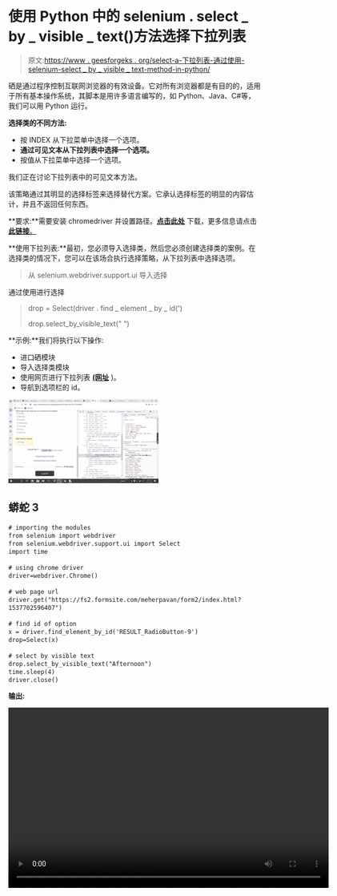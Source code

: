 # 使用 Python 中的 selenium . select _ by _ visible _ text()方法选择下拉列表

> 原文:[https://www . geesforgeks . org/select-a-下拉列表-通过使用-selenium-select _ by _ visible _ text-method-in-python/](https://www.geeksforgeeks.org/selecting-a-drop-down-list-by-using-the-selenium-select_by_visible_text-method-in-python/)

硒是通过程序控制互联网浏览器的有效设备。它对所有浏览器都是有目的的，适用于所有基本操作系统，其脚本是用许多语言编写的，如 Python、Java、C#等，我们可以用 Python 运行。

**选择类的不同方法:**

*   按 INDEX 从下拉菜单中选择一个选项。
*   **通过可见文本从下拉列表中选择一个选项。**
*   按值从下拉菜单中选择一个选项。

我们正在讨论下拉列表中的可见文本方法。

该策略通过其明显的选择标签来选择替代方案。它承认选择标签的明显的内容估计，并且不返回任何东西。

**要求:**需要安装 chromedriver 并设置路径。[**点击此处**](https://sites.google.com/a/chromium.org/chromedriver/downloads) 下载，更多信息请点击[**此链接**。](https://www.geeksforgeeks.org/browser-automation-using-selenium/)

**使用下拉列表:**最初，您必须导入选择类，然后您必须创建选择类的案例。在选择类的情况下，您可以在该场合执行选择策略，从下拉列表中选择选项。

> 从 selenium.webdriver.support.ui 导入选择

通过使用进行选择

> drop = Select(driver . find _ element _ by _ id(')
> 
> drop.select_by_visible_text(" ")

**示例:**我们将执行以下操作:

*   进口硒模块
*   导入选择类模块
*   使用网页进行下拉列表 [**(网址**](https://fs2.formsite.com/meherpavan/form2/index.html?1537702596407) )。
*   导航到选项栏的 id。

![](img/2c060435ee20a546aa1972d1a04ab2d5.png)

## 蟒蛇 3

```
# importing the modules
from selenium import webdriver
from selenium.webdriver.support.ui import Select
import time

# using chrome driver
driver=webdriver.Chrome()

# web page url
driver.get("https://fs2.formsite.com/meherpavan/form2/index.html?1537702596407")

# find id of option
x = driver.find_element_by_id('RESULT_RadioButton-9')
drop=Select(x)

# select by visible text
drop.select_by_visible_text("Afternoon")
time.sleep(4)
driver.close()
```

**输出:**

<video class="wp-video-shortcode" id="video-493683-1" width="640" height="360" preload="metadata" controls=""><source type="video/mp4" src="https://media.geeksforgeeks.org/wp-content/uploads/20200925012101/by-visible.mp4?_=1">[https://media.geeksforgeeks.org/wp-content/uploads/20200925012101/by-visible.mp4](https://media.geeksforgeeks.org/wp-content/uploads/20200925012101/by-visible.mp4)</video>